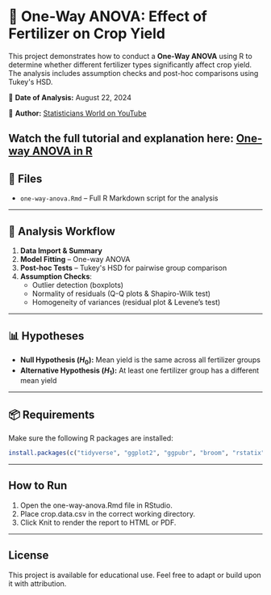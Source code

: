 # 🌾 One-Way ANOVA: Effect of Fertilizer on Crop Yield

This project demonstrates how to conduct a **One-Way ANOVA** using R to determine whether different fertilizer types significantly affect crop yield. The analysis includes assumption checks and post-hoc comparisons using Tukey's HSD.

📅 **Date of Analysis:** August 22, 2024  

🎥 **Author:** [Statisticians World on YouTube](https://www.youtube.com/@statisticiansworld8912)

Watch the full tutorial and explanation here: [One-way ANOVA in R](https://youtu.be/9n_zlyZNBj0?si=Ludg8JAMveDPPzaC)
---

## 📁 Files

- `one-way-anova.Rmd` – Full R Markdown script for the analysis  

---

## 🧪 Analysis Workflow

1. **Data Import & Summary**
2. **Model Fitting** – One-way ANOVA
3. **Post-hoc Tests** – Tukey's HSD for pairwise group comparison
4. **Assumption Checks**:
   - Outlier detection (boxplots)
   - Normality of residuals (Q-Q plots & Shapiro-Wilk test)
   - Homogeneity of variances (residual plot & Levene’s test)

---

## 📊 Hypotheses

- **Null Hypothesis ($H_0$):** Mean yield is the same across all fertilizer groups  
- **Alternative Hypothesis ($H_1$):** At least one fertilizer group has a different mean yield

---

## 📦 Requirements

Make sure the following R packages are installed:

```r
install.packages(c("tidyverse", "ggplot2", "ggpubr", "broom", "rstatix"))
```
---

## How to Run
1. Open the one-way-anova.Rmd file in RStudio.
2. Place crop.data.csv in the correct working directory.
3. Click Knit to render the report to HTML or PDF.

--- 
## License
This project is available for educational use. Feel free to adapt or build upon it with attribution.
